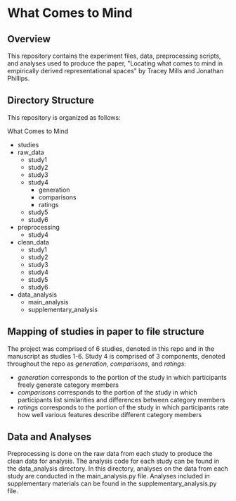 # What Comes to Mind

## Overview
This repository contains the experiment files, data, preprocessing scripts, and analyses used to produce the paper, "Locating what comes to mind in empirically derived representational spaces" by Tracey Mills and Jonathan Phillips. 

## Directory Structure
This repository is organized as follows:

What Comes to Mind
* studies
* raw_data
   * study1
   * study2
   * study3
   * study4
      * generation
      * comparisons
      * ratings   
   * study5
   * study6
* preprocessing
   * study4
* clean_data
   * study1
   * study2
   * study3
   * study4
   * study5
   * study6
* data_analysis
   * main_analysis
   * supplementary_analysis


## Mapping of studies in paper to file structure
The project was comprised of 6 studies, denoted in this repo and in the manuscript as studies 1-6.
Study 4 is comprised of 3 components, denoted throughout the repo as _generation_, _comparisons_, and _ratings_:
* _generation_ corresponds to the portion of the study in which participants freely generate category members
* _comparisons_ corresponds to the portion of the study in which participants list similarities and differences between category members
* _ratings_ corresponds to the portion of the study in which participants rate how well various features describe different category members


## Data and Analyses
Preprocessing is done on the raw data from each study to produce the clean data for analysis. The analysis code for each study can be found in the data_analysis directory. In this directory, analyses on the data from each study are conducted in the main_analysis.py file. Analyses included in supplementary materials can be found in the supplementary_analysis.py file.